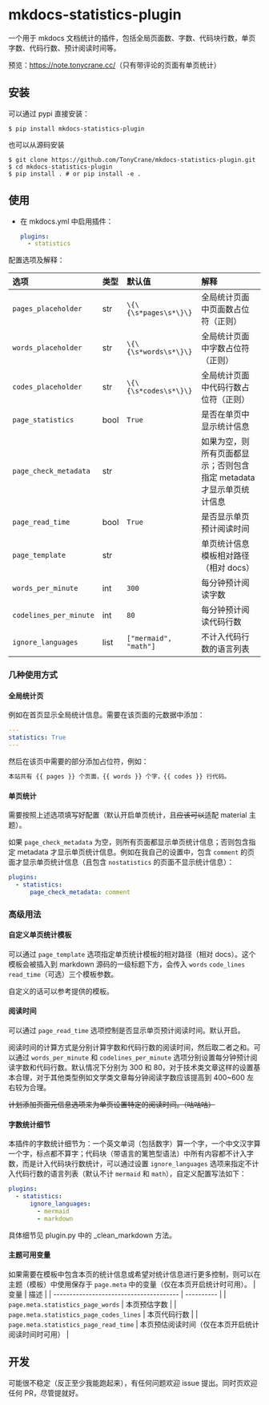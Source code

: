 # mkdocs-statistics-plugin

一个用于 mkdocs 文档统计的插件，包括全局页面数、字数、代码块行数，单页字数、代码行数、预计阅读时间等。

预览：<https://note.tonycrane.cc/>（只有带评论的页面有单页统计）

## 安装
可以通过 pypi 直接安装：
```shell
$ pip install mkdocs-statistics-plugin
```

也可以从源码安装

```shell
$ git clone https://github.com/TonyCrane/mkdocs-statistics-plugin.git
$ cd mkdocs-statistics-plugin
$ pip install . # or pip install -e .
```

## 使用
- 在 mkdocs.yml 中启用插件：
    ```yaml
    plugins:
      - statistics
    ```

配置选项及解释：

| 选项 | 类型 | 默认值 | 解释 |
|:----|:----|:----|:----|
|`pages_placeholder`|str|`\{\{\s*pages\s*\}\}`|全局统计页面中页面数占位符（正则）|
|`words_placeholder`|str|`\{\{\s*words\s*\}\}`|全局统计页面中字数占位符（正则）|
|`codes_placeholder`|str|`\{\{\s*codes\s*\}\}`|全局统计页面中代码行数占位符（正则）|
|`page_statistics`|bool|`True`|是否在单页中显示统计信息|
|`page_check_metadata`|str||如果为空，则所有页面都显示；否则包含指定 metadata 才显示单页统计信息|
|`page_read_time`|bool|`True`|是否显示单页预计阅读时间|
|`page_template`|str||单页统计信息模板相对路径（相对 docs）|
|`words_per_minute`|int|`300`|每分钟预计阅读字数|
|`codelines_per_minute`|int|`80`|每分钟预计阅读代码行数|
|`ignore_languages`|list|`["mermaid", "math"]`|不计入代码行数的语言列表|

### 几种使用方式
#### 全局统计页
例如在首页显示全局统计信息。需要在该页面的元数据中添加：
```yaml
---
statistics: True
---
```
然后在该页中需要的部分添加占位符，例如：
```markdown
本站共有 {{ pages }} 个页面，{{ words }} 个字，{{ codes }} 行代码。
```

#### 单页统计
需要按照上述选项填写好配置（默认开启单页统计，且~~应该可以~~适配 material 主题）。

如果 `page_check_metadata` 为空，则所有页面都显示单页统计信息；否则包含指定 metadata 才显示单页统计信息。例如在我自己的设置中，包含 `comment` 的页面才显示单页统计信息（且包含 `nostatistics` 的页面不显示统计信息）：
```yaml
plugins:
  - statistics:
      page_check_metadata: comment
```

### 高级用法
#### 自定义单页统计模板
可以通过 `page_template` 选项指定单页统计模板的相对路径（相对 docs）。这个模板会被插入到 markdown 源码的一级标题下方，会传入 `words` `code_lines` `read_time`（可选）三个模板参数。

自定义的话可以参考提供的模板。

#### 阅读时间
可以通过 `page_read_time` 选项控制是否显示单页预计阅读时间。默认开启。

阅读时间的计算方式是分别计算字数和代码行数的阅读时间，然后取二者之和。可以通过 `words_per_minute` 和 `codelines_per_minute` 选项分别设置每分钟预计阅读字数和代码行数。默认情况下分别为 300 和 80，对于技术类文章这样的设置基本合理，对于其他类型例如文学类文章每分钟阅读字数应该提高到 400~600 左右较为合理。

~~计划添加页面元信息选项来为单页设置特定的阅读时间。（咕咕咕）~~

#### 字数统计细节
本插件的字数统计细节为：一个英文单词（包括数字）算一个字，一个中文汉字算一个字，标点都不算字；代码块（带语言的篱笆型语法）中所有内容都不计入字数，而是计入代码块行数统计，可以通过设置 `ignore_languages` 选项来指定不计入代码行数的语言列表（默认不计 `mermaid` 和 `math`），自定义配置写法如下：

```yaml
plugins:
  - statistics:
      ignore_languages:
        - mermaid
        - markdown
```

具体细节见 plugin.py 中的 \_clean\_markdown 方法。

#### 主题可用变量
如果需要在模板中包含本页的统计信息或希望对统计信息进行更多控制，则可以在主题（模板）中使用保存于 `page.meta` 中的变量（仅在本页开启统计时可用）。
| 变量 | 描述 |
| --------------------------------------- | ---------- |
| `page.meta.statistics_page_words`       | 本页预估字数 |
| `page.meta.statistics_page_codes_lines` | 本页代码行数 |
| `page.meta.statistics_page_read_time`   | 本页预估阅读时间（仅在本页开启统计阅读时间时可用） |

## 开发
可能很不稳定（反正至少我能跑起来），有任何问题欢迎 issue 提出。同时页欢迎任何 PR，尽管提就好。